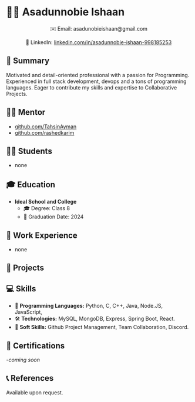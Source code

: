 <!-- README.md -->

# 👩‍💻 Asadunnobie Ishaan

<div align="center">
  ✉️ Email: asadunobieishaan@gmail.com <br>
  
  🔗 LinkedIn: [linkedin.com/in/asadunnobie-ishaan-998185253](https://www.linkedin.com/in/asadunnobie-ishaan-998185253/) 
  
</div>

## 🚀 Summary

Motivated and detail-oriented professional with a passion for Programming. Experienced in full stack development, devops and a tons of programming languages. Eager to contribute my skills and expertise to Collaborative Projects.

## 🧑‍🏫 Mentor
- [github.com/TahsinAyman](https://github.com/TahsinAyman)
- [github.com/rashedkarim](https://github.com/rashedkarim)

## 🧑‍🎓 Students
- none

## 🎓 Education

- **Ideal School and College**
  - 🎓 Degree: Class 8
  - 📅 Graduation Date: 2024

## 💼 Work Experience

- none

## 🚀 Projects


## 💻 Skills

- 💬 **Programming Languages:** Python, C, C++, Java, Node.JS, JavaScript, 
- 🛠️ **Technologies:** MySQL,  MongoDB, Express, Spring Boot, React.
- 👥 **Soft Skills:** Github Project Management, Team Collaboration, Discord.

## 📜 Certifications

-*coming soon*

## 📞 References

Available upon request.
